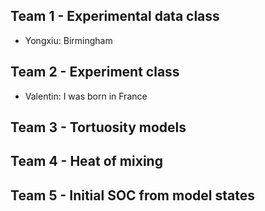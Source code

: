 ## Team 1 - Experimental data class
- Yongxiu: Birmingham

## Team 2 - Experiment class

- Valentin: I was born in France

## Team 3 - Tortuosity models

## Team 4 - Heat of mixing

## Team 5 - Initial SOC from model states
